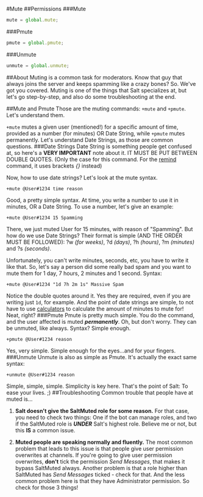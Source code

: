#Mute
##Permissions
###Mute
```js
mute = global.mute;
```
###Pmute
```js
pmute = global.pmute;
```
###Unmute
```js
unmute = global.unmute;
```
##About
Muting is a common task for moderators. Know that guy that always joins the server and keeps spamming like a crazy bones? So. We've got you covered. Muting is one of the things that Salt specializes at, but let's go step-by-step, and also do some troubleshooting at the end.

##Mute and Pmute
Those are the muting commands: `+mute` and `+pmute`. Let's understand them.

`+mute` mutes a given user (mentioned!) for a specific amount of time, provided as a number (for minutes) OR Date String, while `+pmute` mutes permanently. Let's understand Date Strings, as those are common questions.
###Date Strings
Date String is something people get confused at, so here's a **VERY IMPORTANT** note about it. IT MUST BE PUT BETWEEN DOUBLE QUOTES. (Only the case for this command. For the [remind](./remind.md) command, it uses brackets _{}_ instead)

Now, how to use date strings? Let's look at the mute syntax.

`+mute @User#1234 time reason`

Good, a pretty simple syntax. At time, you write a number to use it in minutes, OR a Date String. To use a number, let's give an example:

`+mute @User#1234 15 Spamming`

There, we just muted User for 15 minutes, with reason of "Spamming". But how do we use Date Strings?
Their format is simple (AND THE ORDER MUST BE FOLLOWED): ?w _(for weeks)_, ?d _(days)_, ?h _(hours)_, ?m _(minutes)_ and ?s _(seconds)_.

Unfortunately, you can't write minutes, seconds, etc, you have to write it like that. So, let's say a person did some really bad spam and you want to mute them for 1 day, 7 hours, 2 minutes and 1 second. Syntax:

`+mute @User#1234 "1d 7h 2m 1s" Massive Spam`

Notice the double quotes around it. Yes they are required, even if you are writing just `1d`, for example. And the point of date strings are simple, to not have to use [calculators](./calc.md) to calculate the amount of minutes to mute for! Neat, right?
###Pmute
Pmute is pretty much simple. You do the command, and the user affected is muted ***__permanently__***. Oh, but don't worry. They can be unmuted, like always. Syntax? Simple enough.

`+pmute @User#1234 reason`

Yes, very simple. Simple enough for the eyes...and for your fingers.
###Unmute
Unmute is also as simple as Pmute. It's actually the exact same syntax:

`+unmute @User#1234 reason`

Simple, simple, simple. Simplicity is key here. That's the point of Salt: To ease your lives. ;)
##Troubleshooting
Common trouble that people have at muted is...

1. **Salt doesn't give the SaltMuted role for some reason.**
For that case, you need to check two things: One if the bot can manage roles, and two if the SaltMuted role is ***UNDER*** Salt's highest role. Believe me or not, but this **IS** a common issue.

2. **Muted people are speaking normally and fluently.** The most common problem that leads to this issue is that people give user permission overwrites at channels. If you're going to give user permission overwrites, **don't** tick the permission _Send Messages_, that makes it bypass SaltMuted always. Another problem is that a role higher than SaltMuted has _Send Messages_ ticked - check for that. And the less common problem here is that they have Administrator permission. So check for those 3 things!